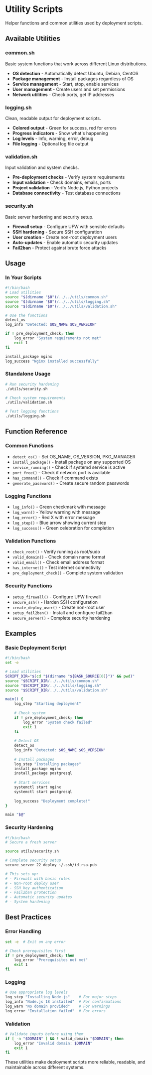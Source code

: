# Utility Scripts

Helper functions and common utilities used by deployment scripts.

## Available Utilities

### common.sh
Basic system functions that work across different Linux distributions.
- **OS detection** - Automatically detect Ubuntu, Debian, CentOS
- **Package management** - Install packages regardless of OS
- **Service management** - Start, stop, enable services
- **User management** - Create users and set permissions
- **Network utilities** - Check ports, get IP addresses

### logging.sh
Clean, readable output for deployment scripts.
- **Colored output** - Green for success, red for errors
- **Progress indicators** - Show what's happening
- **Log levels** - Info, warning, error, debug
- **File logging** - Optional log file output

### validation.sh
Input validation and system checks.
- **Pre-deployment checks** - Verify system requirements
- **Input validation** - Check domains, emails, ports
- **Project validation** - Verify Node.js, Python projects
- **Database connectivity** - Test database connections

### security.sh
Basic server hardening and security setup.
- **Firewall setup** - Configure UFW with sensible defaults
- **SSH hardening** - Secure SSH configuration
- **User creation** - Create non-root deployment users
- **Auto-updates** - Enable automatic security updates
- **Fail2ban** - Protect against brute force attacks

## Usage

### In Your Scripts
```bash
#!/bin/bash
# Load utilities
source "$(dirname "$0")/../../utils/common.sh"
source "$(dirname "$0")/../../utils/logging.sh"
source "$(dirname "$0")/../../utils/validation.sh"

# Use the functions
detect_os
log_info "Detected: $OS_NAME $OS_VERSION"

if ! pre_deployment_check; then
    log_error "System requirements not met"
    exit 1
fi

install_package nginx
log_success "Nginx installed successfully"
```

### Standalone Usage
```bash
# Run security hardening
./utils/security.sh

# Check system requirements
./utils/validation.sh

# Test logging functions
./utils/logging.sh
```

## Function Reference

### Common Functions
- `detect_os()` - Set OS_NAME, OS_VERSION, PKG_MANAGER
- `install_package()` - Install package on any supported OS
- `service_running()` - Check if systemd service is active
- `port_free()` - Check if network port is available
- `has_command()` - Check if command exists
- `generate_password()` - Create secure random passwords

### Logging Functions
- `log_info()` - Green checkmark with message
- `log_warn()` - Yellow warning with message
- `log_error()` - Red X with error message
- `log_step()` - Blue arrow showing current step
- `log_success()` - Green celebration for completion

### Validation Functions
- `check_root()` - Verify running as root/sudo
- `valid_domain()` - Check domain name format
- `valid_email()` - Check email address format
- `has_internet()` - Test internet connectivity
- `pre_deployment_check()` - Complete system validation

### Security Functions
- `setup_firewall()` - Configure UFW firewall
- `secure_ssh()` - Harden SSH configuration
- `create_deploy_user()` - Create non-root user
- `setup_fail2ban()` - Install and configure fail2ban
- `secure_server()` - Complete security hardening

## Examples

### Basic Deployment Script
```bash
#!/bin/bash
set -e

# Load utilities
SCRIPT_DIR="$(cd "$(dirname "${BASH_SOURCE[0]}")" && pwd)"
source "$SCRIPT_DIR/../../utils/common.sh"
source "$SCRIPT_DIR/../../utils/logging.sh"
source "$SCRIPT_DIR/../../utils/validation.sh"

main() {
    log_step "Starting deployment"
    
    # Check system
    if ! pre_deployment_check; then
        log_error "System check failed"
        exit 1
    fi
    
    # Detect OS
    detect_os
    log_info "Detected: $OS_NAME $OS_VERSION"
    
    # Install packages
    log_step "Installing packages"
    install_package nginx
    install_package postgresql
    
    # Start services
    systemctl start nginx
    systemctl start postgresql
    
    log_success "Deployment complete!"
}

main "$@"
```

### Security Hardening
```bash
#!/bin/bash
# Secure a fresh server

source utils/security.sh

# Complete security setup
secure_server 22 deploy ~/.ssh/id_rsa.pub

# This sets up:
# - Firewall with basic rules
# - Non-root deploy user
# - SSH key authentication
# - Fail2ban protection
# - Automatic security updates
# - System hardening
```

## Best Practices

### Error Handling
```bash
set -e  # Exit on any error

# Check prerequisites first
if ! pre_deployment_check; then
    log_error "Prerequisites not met"
    exit 1
fi
```

### Logging
```bash
# Use appropriate log levels
log_step "Installing Node.js"    # For major steps
log_info "Node.js 18 installed"  # For confirmations
log_warn "No domain provided"    # For warnings
log_error "Installation failed"  # For errors
```

### Validation
```bash
# Validate inputs before using them
if [ -n "$DOMAIN" ] && ! valid_domain "$DOMAIN"; then
    log_error "Invalid domain: $DOMAIN"
    exit 1
fi
```

These utilities make deployment scripts more reliable, readable, and maintainable across different systems.